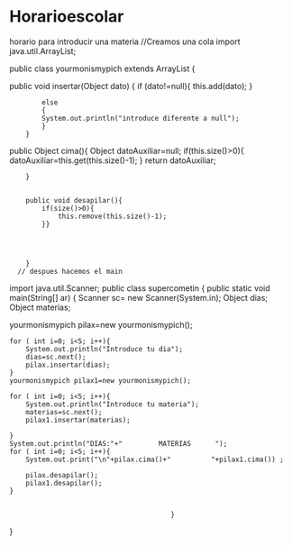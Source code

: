 # Horarioescolar
horario para introducir una materia 
//Creamos una cola
import java.util.ArrayList;

public class yourmonismypich extends ArrayList {
	
 public void insertar(Object dato) {
	      if (dato!=null){
	    	  this.add(dato);
	      }
	    
	        else
	        {
	        System.out.println("introduce diferente a null");  
	        }
	    }
	    
	    
 public Object cima(){
			Object datoAuxiliar=null;
			if(this.size()>0){
				datoAuxiliar=this.get(this.size()-1);
			}
			return datoAuxiliar;
	    	
	    }
	    
	    
	    public void desapilar(){
	    	if(size()>0){
	    		this.remove(this.size()-1);
	    	}}
	          
		        
		        
		        
	    }
      // despues hacemos el main
import java.util.Scanner;
	public class supercometin {
		public static void main(String[] ar) {
    Scanner sc= new Scanner(System.in);
   Object  dias;
   Object materias;

   yourmonismypich pilax=new yourmonismypich();
   
    
    for ( int i=0; i<5; i++){
    	System.out.println("Introduce tu dia");
    	dias=sc.next();
    	pilax.insertar(dias);
    }
    yourmonismypich pilax1=new yourmonismypich();
   
    for ( int i=0; i<5; i++){
    	System.out.println("Introduce tu materia");
    	materias=sc.next();
    	pilax1.insertar(materias);
   
    }
    System.out.println("DIAS:"+"         MATERIAS      ");
    for ( int i=0; i<5; i++){
    	System.out.print("\n"+pilax.cima()+"          "+pilax1.cima()) ;
    	
    	pilax.desapilar();
    	pilax1.desapilar();
    }
    	
	    
	        		        		        }
    
}
      
